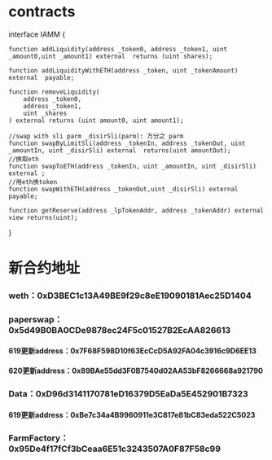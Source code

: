 # contracts

interface IAMM {

    function addLiquidity(address _token0, address _token1, uint _amount0,uint _amount1) external  returns (uint shares);
    
    function addLiquidityWithETH(address _token, uint _tokenAmount) external  payable;
    
    function removeLiquidity(
        address _token0,
        address _token1,
        uint _shares
    ) external returns (uint amount0, uint amount1);

    //swap with sli parm _disirSli(parm): 万分之 parm
    function swapByLimitSli(address _tokenIn, address _tokenOut, uint _amountIn, uint _disirSli) external  returns(uint amountOut);
    //换取eth
    function swapToETH(address _tokenIn, uint _amountIn, uint _disirSli) external ;
    //用eth换token
    function swapWithETH(address _tokenOut,uint _disirSli) external  payable;

    function getReserve(address _lpTokenAddr, address _tokenAddr) external  view returns(uint);
}

# 新合约地址

### weth：0xD3BEC1c13A49BE9f29c8eE19090181Aec25D1404

### paperswap：0x5d49B0BA0CDe9878ec24F5c01527B2EcAA826613
#### 619更新address：0x7F68F598D10f63EcCcD5A92FA04c3916c9D6EE13
#### 620更新address：0x89BAe55dd3F0B7540d02AA53bF8266668a921790

### Data：0xD96d3141170781eD16379D5EaDa5E452901B7323
#### 619更新address：0xBe7c34a4B9960911e3C817e81bC83eda522C5023

### FarmFactory：0x95De4f17fCf3bCeaa6E51c3243507A0F87F58c99
